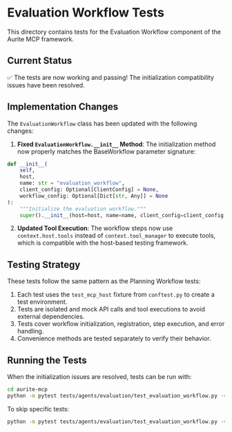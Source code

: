 # Evaluation Workflow Tests

This directory contains tests for the Evaluation Workflow component of the Aurite MCP framework.

## Current Status

✅ The tests are now working and passing! The initialization compatibility issues have been resolved.

## Implementation Changes

The `EvaluationWorkflow` class has been updated with the following changes:

1. **Fixed `EvaluationWorkflow.__init__` Method**: The initialization method now properly matches the BaseWorkflow parameter signature:

```python
def __init__(
    self, 
    host,
    name: str = "evaluation_workflow", 
    client_config: Optional[ClientConfig] = None,
    workflow_config: Optional[Dict[str, Any]] = None
):
    """Initialize the evaluation workflow."""
    super().__init__(host=host, name=name, client_config=client_config, workflow_config=workflow_config)
```

2. **Updated Tool Execution**: The workflow steps now use `context.host.tools` instead of `context.tool_manager` to execute tools, which is compatible with the host-based testing framework.

## Testing Strategy

These tests follow the same pattern as the Planning Workflow tests:

1. Each test uses the `test_mcp_host` fixture from `conftest.py` to create a test environment.
2. Tests are isolated and mock API calls and tool executions to avoid external dependencies.
3. Tests cover workflow initialization, registration, step execution, and error handling.
4. Convenience methods are tested separately to verify their behavior.

## Running the Tests

When the initialization issues are resolved, tests can be run with:

```bash
cd aurite-mcp
python -m pytest tests/agents/evaluation/test_evaluation_workflow.py -v
```

To skip specific tests:

```bash
python -m pytest tests/agents/evaluation/test_evaluation_workflow.py -v -k "not test_name_to_skip"
```